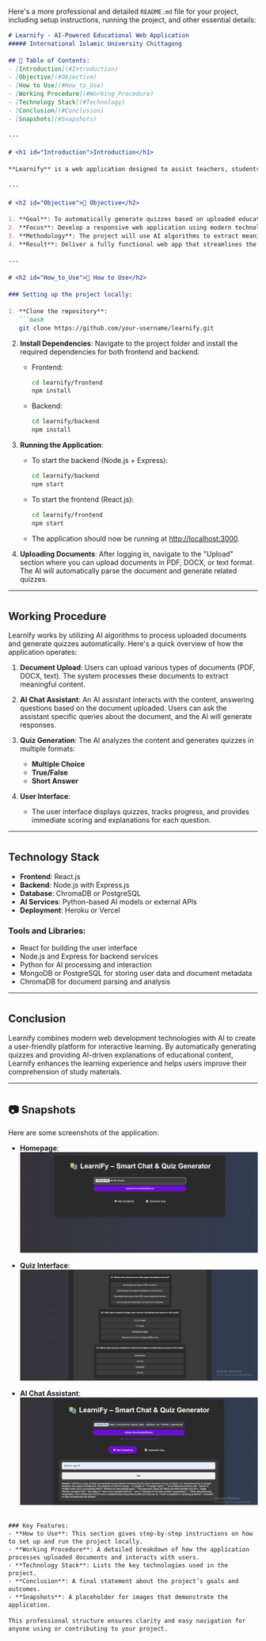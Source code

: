 Here's a more professional and detailed `README.md` file for your project, including setup instructions, running the project, and other essential details:

````markdown
# Learnify - AI-Powered Educational Web Application  
##### International Islamic University Chittagong

## 📃 Table of Contents:
- [Introduction](#Introduction)  
- [Objective](#Objective)  
- [How to Use](#How_to_Use)  
- [Working Procedure](#Working_Procedure)  
- [Technology Stack](#Technology)  
- [Conclusion](#Conclusion)  
- [Snapshots](#Snapshots)

---

# <h1 id="Introduction">Introduction</h1>  

**Learnify** is a web application designed to assist teachers, students, and trainers by enabling them to upload study materials, interact with the content using AI, and automatically generate quizzes. This application aims to enhance the learning experience by helping users understand and review materials more effectively through AI-driven content interaction and quiz generation.

---

# <h2 id="Objective">📜 Objective</h2>  

1. **Goal**: To automatically generate quizzes based on uploaded educational documents and enhance user interaction through an AI-powered chat assistant.
2. **Focus**: Develop a responsive web application using modern technologies for content summarization, AI-assisted question answering, and quiz generation.
3. **Methodology**: The project will use AI algorithms to extract meaningful information from uploaded content and automatically create quizzes in multiple formats, such as multiple-choice, true/false, and short answer.
4. **Result**: Deliver a fully functional web app that streamlines the learning process with automated quizzes and AI-driven content explanations.

---

# <h2 id="How_to_Use">📜 How to Use</h2>  

### Setting up the project locally:

1. **Clone the repository**:  
   ```bash
   git clone https://github.com/your-username/learnify.git
````

2. **Install Dependencies**:
   Navigate to the project folder and install the required dependencies for both frontend and backend.

   * Frontend:

     ```bash
     cd learnify/frontend
     npm install
     ```

   * Backend:

     ```bash
     cd learnify/backend
     npm install
     ```

3. **Running the Application**:

   * To start the backend (Node.js + Express):

     ```bash
     cd learnify/backend
     npm start
     ```

   * To start the frontend (React.js):

     ```bash
     cd learnify/frontend
     npm start
     ```

   * The application should now be running at [http://localhost:3000](http://localhost:3000).

4. **Uploading Documents**:
   After logging in, navigate to the "Upload" section where you can upload documents in PDF, DOCX, or text format. The AI will automatically parse the document and generate related quizzes.

---

# <h2 id="Working_Procedure">Working Procedure</h2>

Learnify works by utilizing AI algorithms to process uploaded documents and generate quizzes automatically. Here's a quick overview of how the application operates:

1. **Document Upload**:
   Users can upload various types of documents (PDF, DOCX, text). The system processes these documents to extract meaningful content.

2. **AI Chat Assistant**:
   An AI assistant interacts with the content, answering questions based on the document uploaded. Users can ask the assistant specific queries about the document, and the AI will generate responses.

3. **Quiz Generation**:
   The AI analyzes the content and generates quizzes in multiple formats:

   * **Multiple Choice**
   * **True/False**
   * **Short Answer**

4. **User Interface**:

   * The user interface displays quizzes, tracks progress, and provides immediate scoring and explanations for each question.

---

# <h2 id="Technology">Technology Stack</h2>

* **Frontend**: React.js
* **Backend**: Node.js with Express.js
* **Database**: ChromaDB or PostgreSQL
* **AI Services**: Python-based AI models or external APIs
* **Deployment**: Heroku or Vercel

### Tools and Libraries:

* React for building the user interface
* Node.js and Express for backend services
* Python for AI processing and interaction
* MongoDB or PostgreSQL for storing user data and document metadata
* ChromaDB for document parsing and analysis

---

# <h2 id="Conclusion">Conclusion</h2>

Learnify combines modern web development technologies with AI to create a user-friendly platform for interactive learning. By automatically generating quizzes and providing AI-driven explanations of educational content, Learnify enhances the learning experience and helps users improve their comprehension of study materials.

---

# <h2 id="Snapshots">📷 Snapshots</h2>

Here are some screenshots of the application:

* **Homepage**:
  ![Homepage](assets/screenshot-homepage.png)

* **Quiz Interface**:
  ![Quiz Interface](assets/screenshot-quiz.png)

* **AI Chat Assistant**:
  ![AI Chat Assistant](assets/screenshot-chat.png)

```

### Key Features:
- **How to Use**: This section gives step-by-step instructions on how to set up and run the project locally.
- **Working Procedure**: A detailed breakdown of how the application processes uploaded documents and interacts with users.
- **Technology Stack**: Lists the key technologies used in the project.
- **Conclusion**: A final statement about the project’s goals and outcomes.
- **Snapshots**: A placeholder for images that demonstrate the application.

This professional structure ensures clarity and easy navigation for anyone using or contributing to your project.
```
